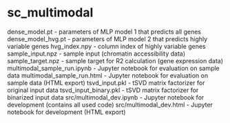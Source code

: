 # sc_multimodal
 
dense_model.pt - parameters of MLP model 1 that predicts all genes
dense_model_hvg.pt - parameters of MLP model 2 that predicts highly variable genes
hvg_index.npy - column index of highly variable genes
sample_input.npz - sample input (chromatin accessibility data)
sample_target.npz - sample target for R2 calculation (gene expression data)
multimodal_sample_run.ipynb - Jupyter notebook for evaluation on sample data
multimodal_sample_run.html - Jupyter notebook for evaluation on sample data (HTML export)
tsvd_input.pkl - tSVD matrix factorizer for original input data
tsvd_input_binary.pkl - tSVD matrix factorizer for binarized input data
src/multimodal_dev.ipynb - Jupyter notebook for development (contains all used code)
src/multimodal_dev.html - Jupyter notebook for development (HTML export)
